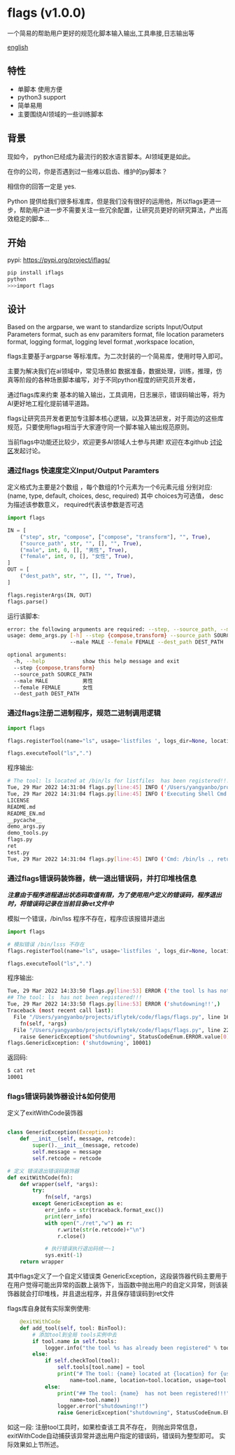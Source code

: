 # flags (v1.0.0)
一个简易的帮助用户更好的规范化脚本输入输出,工具串接,日志输出等

[english](README_EN.md)

## 特性

* 单脚本 使用方便
* python3 support
* 简单易用
* 主要围绕AI领域的一些训练脚本

## 背景

现如今， python已经成为最流行的胶水语言脚本。AI领域更是如此。

在你的公司，你是否遇到过一些难以启齿、维护的py脚本？

相信你的回答一定是 yes.

Python 提供给我们很多标准库，但是我们没有很好的运用他，所以flags更进一步，帮助用户进一步不需要关注一些冗余配置，让研究员更好的研究算法，产出高效稳定的脚本...

## 开始

pypi: https://pypi.org/project/iflags/

```bash
pip install iflags
python
>>>import flags
```

## 设计

Based on the argparse, we want to standardize scripts Input/Output Parameters format, such as env paramiters format, file location parameters format, logging format, logging level format ,workspace location,

flags主要基于argparse 等标准库。为二次封装的一个简易库，使用时导入即可。

主要为解决我们在ai领域中，常见场景如 数据准备，数据处理，训练，推理，仿真等阶段的各种场景脚本编写，对于不同python程度的研究员开发者，

通过flags库来约束 基本的输入输出，工具调用，日志展示，错误码输出等，将为AI更好地工程化提前铺平道路。

flags让研究员开发者更加专注脚本核心逻辑，以及算法研发，对于周边的这些库规范，只要使用flags相当于大家遵守同一个脚本输入输出规范原则。

当前flags中功能还比较少，欢迎更多AI领域人士参与共建!  欢迎在本github [讨论区](https://github.com/xfyun/flags/discussions/new)发起讨论。




### 通过flags 快速度定义Input/Output Paramters

定义格式为主要是2个数组 ，每个数组的1个元素为一个6元素元组
分别对应: (name, type, default, choices, desc, required)
其中 choices为可选值， desc为描述该参数意义， required代表该参数是否可选


```python
import flags

IN = [
    ("step", str, "compose", ["compose", "transform"], "", True),
    ("source_path", str, "", [], "", True),
    ("male", int, 0, [], "男性", True),
    ("female", int, 0, [], "女性", True),
]
OUT = [
    ("dest_path", str, "", [], "", True),
]

flags.registerArgs(IN, OUT)
flags.parse()

```
运行该脚本:

```bash
error: the following arguments are required: --step, --source_path, --male, --female, --dest_path
usage: demo_args.py [-h] --step {compose,transform} --source_path SOURCE_PATH
                    --male MALE --female FEMALE --dest_path DEST_PATH

optional arguments:
  -h, --help            show this help message and exit
  --step {compose,transform}
  --source_path SOURCE_PATH
  --male MALE           男性
  --female FEMALE       女性
  --dest_path DEST_PATH
```

### 通过flags注册二进制程序，规范二进制调用逻辑
```python
import flags

flags.registerTool(name="ls", usage='listfiles ', logs_dir=None, location="/bin/ls")

flags.executeTool("ls",".")

```
程序输出:

```bash
# The tool: ls located at /bin/ls for listfiles  has been registered!!!
Tue, 29 Mar 2022 14:31:04 flags.py[line:45] INFO ('/Users/yangyanbo/projects/iflytek/code/flags',)
Tue, 29 Mar 2022 14:31:04 flags.py[line:45] INFO ('Executing Shell Cmd: /bin/ls .',)
LICENSE
README.md
README_EN.md
__pycache__
demo_args.py
demo_tools.py
flags.py
ret
test.py
Tue, 29 Mar 2022 14:31:04 flags.py[line:45] INFO ('Cmd: /bin/ls ., return: 0',)
```


### 通过flags错误码装饰器，统一退出错误码，并打印堆栈信息

***注意由于程序进程退出状态码取值有限，为了使用用户定义的错误码，程序退出时，将错误码记录在当前目录ret文件中***

模拟一个错误，/bin/lss 程序不存在，程序应该报错并退出

```python
import flags

# 模拟错误 /bin/lsss 不存在
flags.registerTool(name="ls", usage='listfiles ', logs_dir=None, location="/bin/lsss")

flags.executeTool("ls",".")
```

程序输出:

```bash
Tue, 29 Mar 2022 14:33:50 flags.py[line:53] ERROR ('the tool ls has not been found!',)
## The tool: ls  has not been registered!!!
Tue, 29 Mar 2022 14:33:50 flags.py[line:53] ERROR ('shutdowning!!',)
Traceback (most recent call last):
  File "/Users/yangyanbo/projects/iflytek/code/flags/flags.py", line 162, in wrapper
    fn(self, *args)
  File "/Users/yangyanbo/projects/iflytek/code/flags/flags.py", line 224, in add_tool
    raise GenericException("shutdowning", StatusCodeEnum.ERROR.value[0])
flags.GenericException: ('shutdowning', 10001)
```
返回码:

```bash
$ cat ret 
10001
```

### flags错误码装饰器设计&如何使用

定义了exitWithCode装饰器

```python

class GenericException(Exception):
    def __init__(self, message, retcode):
        super().__init__(message, retcode)
        self.message = message
        self.retcode = retcode

# 定义 错误退出错误码装饰器
def exitWithCode(fn):
    def wrapper(self, *args):
        try:
            fn(self, *args)
        except GenericException as e:
            err_info = str(traceback.format_exc())
            print(err_info)
            with open("./ret","w") as r:
                r.write(str(e.retcode)+"\n")
                r.close()

            # 执行错误执行退出码统一-1
            sys.exit(-1)
    return wrapper
```

其中flags定义了一个自定义错误类 GenericException，这段装饰器代码主要用于在用户觉得可能出异常的函数上装饰下，当函数中抛出用户的自定义异常，则该装饰器就会打印堆栈，并且退出程序，并且保存错误码到ret文件

flags库自身就有实际案例使用:

```python
    @exitWithCode
    def add_tool(self, tool: BinTool):
        # 添加tool到全局 tools实例中去
        if tool.name in self.tools:
            logger.info("the tool %s has already been registered" % tool.name)
        else:
            if self.checkTool(tool):
                self.tools[tool.name] = tool
                print("# The tool: {name} located at {location} for {usage} has been registered!!!".format(
                    name=tool.name, location=tool.location, usage=tool.usage))
            else:
                print("## The tool: {name}  has not been registered!!!".format(
                    name=tool.name))
                logger.error("shutdowning!!")
                raise GenericException("shutdowning", StatusCodeEnum.ERROR.value[0])
```

如这一段: 注册tool工具时，如果检查该工具不存在， 则抛出异常信息， exitWithCode自动捕获该异常并退出用户指定的错误码，错误码为整型即可。
实际效果如上节所述。



